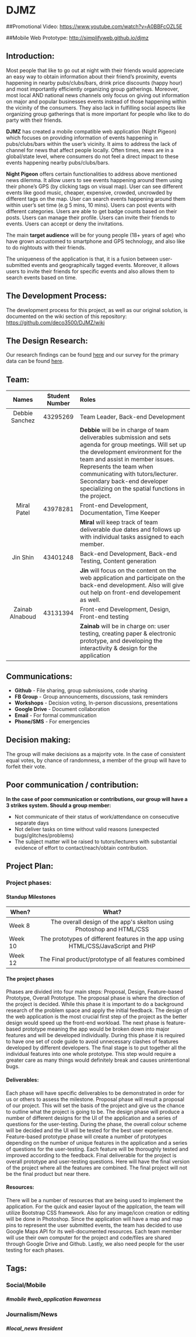 # DJMZ

##Promotional Video:
https://www.youtube.com/watch?v=A0BBFcOZL5E

##Mobile Web Prototype:
http://simplifyweb.github.io/djmz

## Introduction:
Most people that like to go out at night with their friends would appreciate an easy way to obtain information about their friend’s proximity, events happening in nearby pubs/clubs/bars, drink price discounts (happy hour) and most importantly efficiently organizing group gatherings. Moreover, most local AND national news channels only focus on giving out information on major and popular businesses events instead of those happening within the vicinity of the consumers. They also lack in fulfilling social aspects like organizing group gatherings that is more important for people who like to do party with their friends.

**DJMZ** has created a mobile compatible web application (Night Pigeon) which focuses on providing information of events happening in pubs/clubs/bars within the user’s vicinity. It aims to address the lack of channel for news that affect people locally. Often times, news are in a global/state level, where consumers do not feel a direct impact to these events happening nearby pubs/clubs/bars. 

**Night Pigeon** offers certain functionalities to address above mentioned news dilemma.
It allow users to see events happening around them using their phone’s GPS (by clicking tags on visual map).
User can see different events like good music, cheaper, expensive, crowded, uncrowded by different tags on the map.
User can search events happening around them within user’s set time (e.g 5 mins, 10 mins).
Users can post events with different categories.
Users are able to get badge counts based on their posts.
Users can manage their profile.
Users can invite their friends to events.
Users can accept or deny the invitations.
 
The main **target audience** will be for young people (18+ years of age) who have grown accustomed to smartphone and GPS technology, and also like to do nightouts with their friends.
 
The uniqueness of the application is that, it is a fusion between user-submitted events and geographically tagged events. Moreover, it allows users to invite their friends for specific events and also allows them to search events based on time.

## The Development Process:

The development process for this project, as well as our original solution, is documented on the wiki section of this repository:
https://github.com/deco3500/DJMZ/wiki

## The Design Research:

Our research findings can be found [here](https://github.com/deco3500/DJMZ/wiki/6-Research) and our survey for the primary data can be found [here](https://github.com/deco3500/DJMZ/wiki/7--Survey-Results).


## Team:
| Names             | Student Number |        Roles                                               |
| :---------------: |:--------------:| :---------------------------------------------------------|
| Debbie Sanchez    | 43295269       | Team Leader, Back-end Development                          |
|                   |                | **Debbie** will be in charge of team deliverables submission and sets agenda for group meetings. Will set up the development environment for the team and assist in member issues. Represents the team when communicating with tutors/lecturer. Secondary back-end developer specializing on the spatial functions in the project.|
| Miral Patel       | 43978281       | Front-end Development, Documentation, Time Keeper          |
|                   |                | **Miral** will keep track of team deliverable due dates and follows up with individual tasks assigned to each member.|
| Jin Shin          | 43401248       | Back-end Development, Back-end Testing, Content generation |
|                   |                |**Jin** will focus on the content on the web application and participate on the back-end development. Also will give out help on front-end developement as well.|
| Zainab Alnaboud   | 43131394       | Front-end Development, Design, Front-end testing           |
|                   |                | **Zainab** will be in charge on: user testing, creating paper & electronic prototype, and developing the interactivity & design for the application |

## Communications:
- **Github** -  File sharing, group submissions, code sharing
- **FB Group** - Group announcements, discussions, task reminders
- **Workshops** - Decision voting, In-person discussions, presentations
- **Google Drive** - Document collaboration
- **Email** - For formal communication
- **Phone/SMS** - For emergencies

## Decision making:
The group will make decisions as a majority vote. In the case of consistent equal votes, by chance of randomness, a member of the group will have to forfeit their vote.

## Poor communication / contribution:
**In the case of poor communication or contributions, our group will have a 3 strikes system. Should a group member:**
- Not communicate of their status of work/attendance on consecutive separate days
- Not deliver tasks on time without valid reasons (unexpected bugs/glitches/problems)
- The subject matter will be raised to tutors/lecturers with substantial evidence of effort to contact/reach/obtain contribution.

## Project Plan:

### Project phases: 

#### Standup Milestones

| When?        | What?          |
| ------------- |:-------------:|
| Week 8      | The overall design of the app's skelton using Photoshop and HTML/CSS  |
| Week 10     | The prototypes of different features in the app using HTML/CSS/JavaScript and PHP    |
| Week 12 |  The Final product/prototype of all features combined     |

#### The project phases 
Phases are divided into four main steps: Proposal, Design, Feature-based Prototype, Overall Prototype. The proposal phase is where the direction of the project is decided. While this phase it is important to do a background research of the problem space and apply the initial feedback. The design of the web application is the most crucial first step of the project as the better design would speed up the front-end workload. The next phase is feature-based prototype meaning the app would be broken down into major features and will be developed individually. During this phase it is required to have one set of code guide to avoid unnecessary clashes of features developed by different developers. The final stage is to put together all the individual features into one whole prototype. This step would require a greater care as many things would definitely break and causes unintentional bugs. 

#### Deliverables:
Each phase will have specific deliverables to be demonstrated in order for us or others to assess the milestone. Proposal phase will result a proposal of our project. This will set the basis of the project and give us the chance to outline what the project is going to be. The design phase will produce a number of different designs for the UI of the application and a series of questions for the user-testing. During the phase, the overall colour scheme will be decided and the UI will be tested for the best user experience. Feature-based prototype phase will create a number of prototypes depending on the number of unique features in the application and a series of questions for the user-testing. Each feature will be thoroughly tested and improved according to the feedback. Final deliverable for the project is overall prototype and user-testing questions. Here will have the final version of the project where all the features are combined. The final project will not be the final product but near there. 

#### Resources:
There will be a number of resources that are being used to implement the application. For the quick and easier layout of the applcation, the team will utilize Bootstrap CSS framework. Also for any image/icon creation or editing will be done in Photoshop. Since the application will have a map and map pins to represent the user submitted events, the team has decided to use Google Maps API for its well-documented resources. Each team member will use their own computer for the project and code/files are shared through Google Drive and Github. Lastly, we also need people for the user testing for each phases. 

## Tags:
### Social/Mobile
##### #mobile #web_application #awarness

### Journalism/News
##### #local_news #resident

